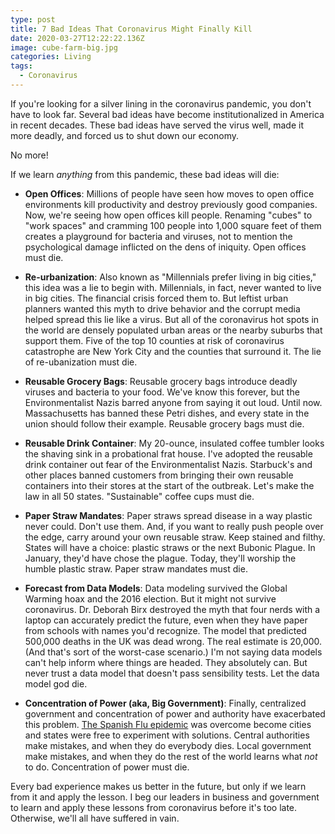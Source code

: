 ```yaml
---
type: post
title: 7 Bad Ideas That Coronavirus Might Finally Kill
date: 2020-03-27T12:22:22.136Z
image: cube-farm-big.jpg
categories: Living
tags:
  - Coronavirus
---
```

If you're looking for a silver lining in the coronavirus pandemic, you don't have to look far. Several bad ideas have become institutionalized in America in recent decades. These bad ideas have served the virus well, made it more deadly, and forced us to shut down our economy. 

No more!

If we learn *anything* from this pandemic, these bad ideas will die:

* **Open Offices**: Millions of people have seen how moves to open office environments kill productivity and destroy previously good companies. Now, we're seeing how open offices kill people. Renaming "cubes" to "work spaces" and cramming 100 people into 1,000 square feet of them creates a playground for bacteria and viruses, not to mention the psychological damage inflicted on the dens of iniquity. Open offices must die.
* **Re-urbanization**: Also known as "Millennials prefer living in big cities," this idea was a lie to begin with. Millennials, in fact, never wanted to live in big cities. The financial crisis forced them to. But leftist urban planners wanted this myth to drive behavior and the corrupt media helped spread this lie like a virus. But all of the coronavirus hot spots in the world are densely populated urban areas or the nearby suburbs that support them. Five of the top 10 counties at risk of coronavirus catastrophe are New York City and the counties that surround it. The lie of re-ubanization must die.
* **Reusable Grocery Bags**: Reusable grocery bags introduce deadly viruses and bacteria to your food. We've know this forever, but the Environmentalist Nazis barred anyone from saying it out loud. Until now. Massachusetts has banned these  Petri dishes, and every state in the union should follow their example. Reusable grocery bags must die.
* **Reusable Drink Container**: My 20-ounce, insulated coffee tumbler looks the shaving sink in a probational frat house. I've adopted the reusable drink container out fear of the Environmentalist Nazis. Starbuck's and other places banned customers from bringing their own reusable containers into their stores at the start of the outbreak. Let's make the law in all 50 states. "Sustainable" coffee cups must die. 
* **Paper Straw Mandates**: Paper straws spread disease in a way plastic never could. Don't use them. And, if you want to really push people over the edge, carry around your own reusable straw. Keep stained and filthy. States will have a choice: plastic straws or the next Bubonic Plague. In January, they'd have chose the plague. Today, they'll worship the humble plastic straw. Paper straw mandates must die. 
* **Forecast from Data Models**: Data modeling survived the Global Warming hoax and the 2016 election. But it might not survive coronavirus. Dr. Deborah Birx destroyed the myth that four nerds with a laptop can accurately predict the future, even when they have paper from schools with names you'd recognize. The model that predicted 500,000 deaths in the UK was dead wrong. The real estimate is 20,000. (And that's sort of the worst-case scenario.) I'm not saying data models can't help inform where things are headed. They absolutely can. But never trust a data model that doesn't pass sensibility tests. Let the data model god die. 

* **Concentration of Power (aka, Big Government)**: Finally, centralized government and concentration of power and authority have exacerbated this problem. [The Spanish Flu epidemic](https://www.hennessysview.com/spanish-flu-vs-coronavirus/) was overcome become cities and states were free to experiment with solutions. Central authorities make mistakes, and when they do everybody dies. Local government make mistakes, and when they do the rest of the world learns what *not* to do. Concentration of power must die.

Every bad experience makes us better in the future, but only if we learn from it and apply the lesson. I beg our leaders in business and government to learn and apply these lessons from coronavirus before it's too late. Otherwise, we'll all have suffered in vain. 

